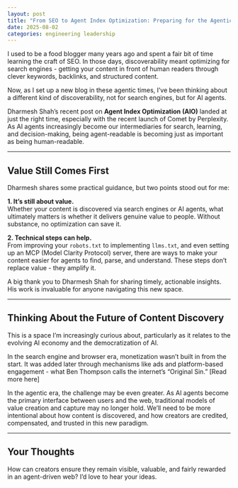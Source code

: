 ```yaml
---
layout: post
title: "From SEO to Agent Index Optimization: Preparing for the Agentic Web"
date: 2025-08-02
categories: engineering leadership
---
```


I used to be a food blogger many years ago and spent a fair bit of time learning the craft of SEO. In those days, discoverability meant optimizing for search engines - getting your content in front of human readers through clever keywords, backlinks, and structured content.

Now, as I set up a new blog in these agentic times, I’ve been thinking about a different kind of discoverability, not for search engines, but for AI agents.

Dharmesh Shah’s recent post on **Agent Index Optimization (AIO)** landed at just the right time, especially with the recent launch of Comet by Perplexity. As AI agents increasingly become our intermediaries for search, learning, and decision-making, being agent-readable is becoming just as important as being human-readable.

---

## Value Still Comes First

Dharmesh shares some practical guidance, but two points stood out for me:

**1. It’s still about value.**  
Whether your content is discovered via search engines or AI agents, what ultimately matters is whether it delivers genuine value to people. Without substance, no optimization can save it.

**2. Technical steps can help.**  
From improving your `robots.txt` to implementing `llms.txt`, and even setting up an MCP (Model Clarity Protocol) server, there are ways to make your content easier for agents to find, parse, and understand. These steps don’t replace value - they amplify it.

A big thank you to Dharmesh Shah for sharing timely, actionable insights. His work is invaluable for anyone navigating this new space.

---

## Thinking About the Future of Content Discovery

This is a space I’m increasingly curious about, particularly as it relates to the evolving AI economy and the democratization of AI.

In the search engine and browser era, monetization wasn’t built in from the start. It was added later through mechanisms like ads and platform-based engagement - what Ben Thompson calls the internet’s “Original Sin.” [Read more here]

In the agentic era, the challenge may be even greater. As AI agents become the primary interface between users and the web, traditional models of value creation and capture may no longer hold. We’ll need to be more intentional about how content is discovered, and how creators are credited, compensated, and trusted in this new paradigm.

---

## Your Thoughts

How can creators ensure they remain visible, valuable, and fairly rewarded in an agent-driven web? I’d love to hear your ideas.
